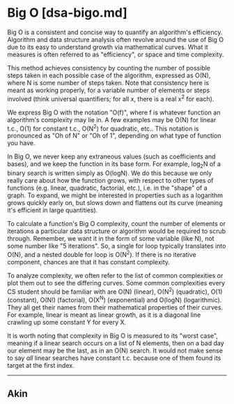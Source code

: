 # Big O [dsa-bigo.md]

Big O is a consistent and concise way to quantify an algorithm's efficiency.
Algorithm and data structure analysis often revolve around the use of Big O due
to its easy to understand growth via mathematical curves. What it measures is
often referred to as "efficiency", or space and time complexity.

This method achieves consistency by counting the number of possible steps taken
in each possible case of the algorithm, expressed as O(N), where N is some
number of steps taken. Note that consistency here is meant as working properly,
for a variable number of elements or steps involved (think universal
quantifiers; for all x, there is a real x<sup>2</sup> for each).

We express Big O with the notation "O(f)", where f is whatever function an
algorithm's complexity may lie in. A few examples may be O(N) for linear t.c.,
O(1) for constant t.c., O(N<sup>2</sup>) for quadratic, etc.. This notation is
pronounced as "Oh of N" or "Oh of 1", depending on what type of function you
have.

In Big O, we never keep any extraneous values (such as coefficients and bases),
and we keep the function in its base form. For example, log<sub>2</sub>N of
a binary search is written simply as O(logN). We do this because we only really
care about how the function grows, with respect to other types of functions
(e.g.  linear, quadratic, factorial, etc.), i.e. in the "shape" of a graph. To
expand, we might be interested in properties such as a logarithm grows quickly
early on, but slows down and flattens out its curve (meaning it's efficient in
large quantities).

To calculate a function's Big O complexity, count the number of elements or
iterations a particular data structure or algorithm would be required to scrub
through. Remember, we want it in the form of some variable (like N), not some
number like "5 iterations". So, a single for loop typically translates into
O(N), and a nested double for loop is O(N<sup>2</sup>). If there is no iterative
component, chances are that it has constant complexity.

To analyze complexity, we often refer to the list of common complexities or plot
them out to see the differing curves. Some common complexities every CS student
should be familiar with are O(N) (linear), O(N<sup>2</sup>) (quadratic), O(1)
(constant), O(N!) (factorial), O(X<sup>N</sup>) (exponential) and O(logN)
(logarithmic). They all get their names from their mathematical properties of
their curves. For example, linear is meant as linear growth, as it is a diagonal
line crawling up some constant Y for every X.

It is worth noting that complexity in Big O is measured to its "worst case",
meaning if a linear search occurs on a list of N elements, then on a bad day our
element may be the last, as in an O(N) search. It would not make sense to say
_all_ linear searches have constant t.c. because one of them found its target at
the first index.

---

## Akin
